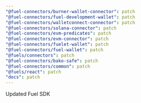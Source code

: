 ```yaml
---
"@fuel-connectors/burner-wallet-connector": patch
"@fuel-connectors/fuel-development-wallet": patch
"@fuel-connectors/walletconnect-connector": patch
"@fuel-connectors/solana-connector": patch
"@fuel-connectors/evm-predicates": patch
"@fuel-connectors/evm-connector": patch
"@fuel-connectors/fuelet-wallet": patch
"@fuel-connectors/fuel-wallet": patch
"@fuels/connectors": patch
"@fuel-connectors/bako-safe": patch
"@fuel-connectors/common": patch
"@fuels/react": patch
"docs": patch
---
```


Updated Fuel SDK
